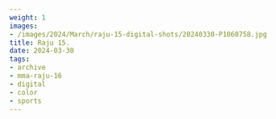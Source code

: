 ```yaml
---
weight: 1
images:
- /images/2024/March/raju-15-digital-shots/20240330-P1060758.jpg
title: Raju 15.
date: 2024-03-30
tags:
- archive
- mma-raju-16
- digital
- color
- sports
---
```

